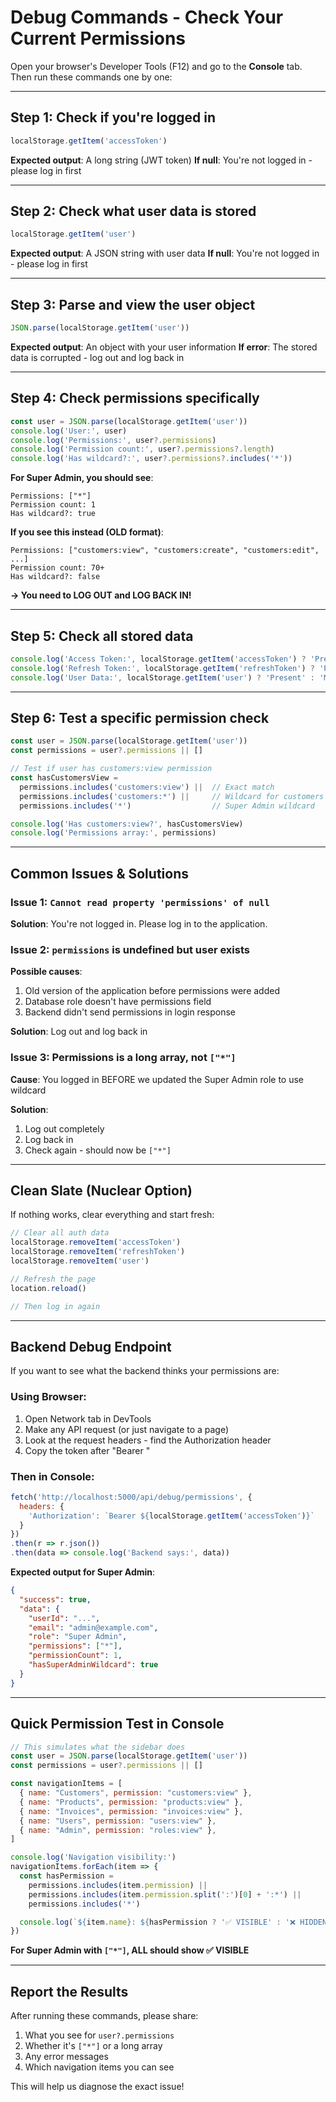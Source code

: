 # Debug Commands - Check Your Current Permissions

Open your browser's Developer Tools (F12) and go to the **Console** tab. Then run these commands one by one:

---

## Step 1: Check if you're logged in

```javascript
localStorage.getItem('accessToken')
```

**Expected output**: A long string (JWT token)
**If null**: You're not logged in - please log in first

---

## Step 2: Check what user data is stored

```javascript
localStorage.getItem('user')
```

**Expected output**: A JSON string with user data
**If null**: You're not logged in - please log in first

---

## Step 3: Parse and view the user object

```javascript
JSON.parse(localStorage.getItem('user'))
```

**Expected output**: An object with your user information
**If error**: The stored data is corrupted - log out and log back in

---

## Step 4: Check permissions specifically

```javascript
const user = JSON.parse(localStorage.getItem('user'))
console.log('User:', user)
console.log('Permissions:', user?.permissions)
console.log('Permission count:', user?.permissions?.length)
console.log('Has wildcard?:', user?.permissions?.includes('*'))
```

**For Super Admin, you should see**:
```
Permissions: ["*"]
Permission count: 1
Has wildcard?: true
```

**If you see this instead (OLD format)**:
```
Permissions: ["customers:view", "customers:create", "customers:edit", ...]
Permission count: 70+
Has wildcard?: false
```
**→ You need to LOG OUT and LOG BACK IN!**

---

## Step 5: Check all stored data

```javascript
console.log('Access Token:', localStorage.getItem('accessToken') ? 'Present' : 'Missing')
console.log('Refresh Token:', localStorage.getItem('refreshToken') ? 'Present' : 'Missing')
console.log('User Data:', localStorage.getItem('user') ? 'Present' : 'Missing')
```

---

## Step 6: Test a specific permission check

```javascript
const user = JSON.parse(localStorage.getItem('user'))
const permissions = user?.permissions || []

// Test if user has customers:view permission
const hasCustomersView =
  permissions.includes('customers:view') ||  // Exact match
  permissions.includes('customers:*') ||     // Wildcard for customers
  permissions.includes('*')                  // Super Admin wildcard

console.log('Has customers:view?', hasCustomersView)
console.log('Permissions array:', permissions)
```

---

## Common Issues & Solutions

### Issue 1: `Cannot read property 'permissions' of null`
**Solution**: You're not logged in. Please log in to the application.

### Issue 2: `permissions` is undefined but user exists
**Possible causes**:
1. Old version of the application before permissions were added
2. Database role doesn't have permissions field
3. Backend didn't send permissions in login response

**Solution**: Log out and log back in

### Issue 3: Permissions is a long array, not `["*"]`
**Cause**: You logged in BEFORE we updated the Super Admin role to use wildcard

**Solution**:
1. Log out completely
2. Log back in
3. Check again - should now be `["*"]`

---

## Clean Slate (Nuclear Option)

If nothing works, clear everything and start fresh:

```javascript
// Clear all auth data
localStorage.removeItem('accessToken')
localStorage.removeItem('refreshToken')
localStorage.removeItem('user')

// Refresh the page
location.reload()

// Then log in again
```

---

## Backend Debug Endpoint

If you want to see what the backend thinks your permissions are:

### Using Browser:
1. Open Network tab in DevTools
2. Make any API request (or just navigate to a page)
3. Look at the request headers - find the Authorization header
4. Copy the token after "Bearer "

### Then in Console:
```javascript
fetch('http://localhost:5000/api/debug/permissions', {
  headers: {
    'Authorization': `Bearer ${localStorage.getItem('accessToken')}`
  }
})
.then(r => r.json())
.then(data => console.log('Backend says:', data))
```

**Expected output for Super Admin**:
```json
{
  "success": true,
  "data": {
    "userId": "...",
    "email": "admin@example.com",
    "role": "Super Admin",
    "permissions": ["*"],
    "permissionCount": 1,
    "hasSuperAdminWildcard": true
  }
}
```

---

## Quick Permission Test in Console

```javascript
// This simulates what the sidebar does
const user = JSON.parse(localStorage.getItem('user'))
const permissions = user?.permissions || []

const navigationItems = [
  { name: "Customers", permission: "customers:view" },
  { name: "Products", permission: "products:view" },
  { name: "Invoices", permission: "invoices:view" },
  { name: "Users", permission: "users:view" },
  { name: "Admin", permission: "roles:view" },
]

console.log('Navigation visibility:')
navigationItems.forEach(item => {
  const hasPermission =
    permissions.includes(item.permission) ||
    permissions.includes(item.permission.split(':')[0] + ':*') ||
    permissions.includes('*')

  console.log(`${item.name}: ${hasPermission ? '✅ VISIBLE' : '❌ HIDDEN'}`)
})
```

**For Super Admin with `["*"]`, ALL should show ✅ VISIBLE**

---

## Report the Results

After running these commands, please share:
1. What you see for `user?.permissions`
2. Whether it's `["*"]` or a long array
3. Any error messages
4. Which navigation items you can see

This will help us diagnose the exact issue!
